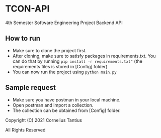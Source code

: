 # TCON-API
4th Semester Software Engineering Project Backend API


## How to run
- Make sure to clone the project first.
- After cloning, make sure to satisfy packages in requirements.txt. You can do that by running ```pip install -r requirements.txt"``` (the requirements files is stored in [Config] folder)
- You can now run the project using ```python main.py```


## Sample request
- Make sure you have postman in your local machine.
- Open postman and import a collection.
- The collection can be obtained from [Config] folder.


Copyright (C) 2021 Cornelius Tantius

All Rights Reserved
